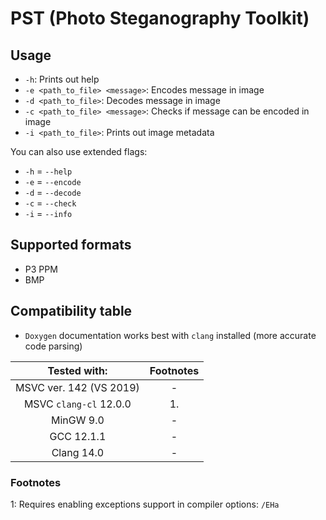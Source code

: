 # PST (Photo Steganography Toolkit)

## Usage

- `-h`: Prints out help
- `-e <path_to_file> <message>`: Encodes message in image
- `-d <path_to_file>`: Decodes message in image
- `-c <path_to_file> <message>`: Checks if message can be encoded in image
- `-i <path_to_file>`: Prints out image metadata

You can also use extended flags:
- `-h` = `--help`
- `-e` = `--encode`
- `-d` = `--decode`
- `-c` = `--check`
- `-i` = `--info`
## Supported formats

- P3 PPM
- BMP

## Compatibility table

- `Doxygen` documentation works best with `clang` installed (more accurate code parsing)

|      Tested with:       | Footnotes |
|:-----------------------:|:---------:|
| MSVC ver. 142 (VS 2019) |     -     |
| MSVC `clang-cl` 12.0.0  |    1.     |
|        MinGW 9.0        |     -     |
|       GCC 12.1.1        |     -     |
|       Clang 14.0        |     -     |

### Footnotes

1: Requires enabling exceptions support in compiler options: `/EHa`